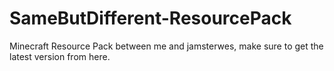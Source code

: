# SameButDifferent-ResourcePack
Minecraft Resource Pack between me and jamsterwes, make sure to get the latest version from here.
